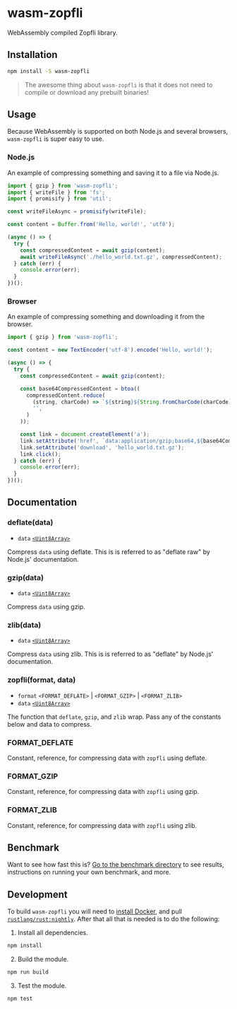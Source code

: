 # wasm-zopfli

WebAssembly compiled Zopfli library.

## Installation

```bash
npm install -S wasm-zopfli
```

> The awesome thing about `wasm-zopfli` is that it does not need to compile or
> download any prebuilt binaries!

## Usage

Because WebAssembly is supported on both Node.js and several browsers,
`wasm-zopfli` is super easy to use.

### Node.js

An example of compressing something and saving it to a file via Node.js.

```js
import { gzip } from 'wasm-zopfli';
import { writeFile } from 'fs';
import { promisify } from 'util';

const writeFileAsync = promisify(writeFile);

const content = Buffer.from('Hello, world!', 'utf8');

(async () => {
  try {
    const compressedContent = await gzip(content);
    await writeFileAsync('./hello_world.txt.gz', compressedContent);
  } catch (err) {
    console.error(err);
  }
})();
```

### Browser

An example of compressing something and downloading it from the browser.

```js
import { gzip } from 'wasm-zopfli';

const content = new TextEncoder('utf-8').encode('Hello, world!');

(async () => {
  try {
    const compressedContent = await gzip(content);

    const base64CompressedContent = btoa((
      compressedContent.reduce(
        (string, charCode) => `${string}${String.fromCharCode(charCode)}`,
        '',
      )
    ));

    const link = document.createElement('a');
    link.setAttribute('href', `data:application/gzip;base64,${base64CompressedContent}`);
    link.setAttribute('download', 'hello_world.txt.gz');
    link.click();
  } catch (err) {
    console.error(err);
  }
})();
```

## Documentation

### deflate(data)

*   `data` [`<Uint8Array>`][mdn uint8array]

Compress `data` using deflate. This is is referred to as "deflate raw" by
Node.js' documentation.

### gzip(data)

*   `data` [`<Uint8Array>`][mdn uint8array]

Compress `data` using gzip.

### zlib(data)

*   `data` [`<Uint8Array>`][mdn uint8array]

Compress `data` using zlib. This is is referred to as "deflate" by Node.js'
documentation.

### zopfli(format, data)

*   `format` `<FORMAT_DEFLATE>` | `<FORMAT_GZIP>` | `<FORMAT_ZLIB>`
*   `data` [`<Uint8Array>`][mdn uint8array]

The function that `deflate`, `gzip`, and `zlib` wrap. Pass any of the constants
below and data to compress.

### FORMAT_DEFLATE

Constant, reference, for compressing data with `zopfli` using deflate.

### FORMAT_GZIP

Constant, reference, for compressing data with `zopfli` using gzip.

### FORMAT_ZLIB

Constant, reference, for compressing data with `zopfli` using zlib.

[mdn uint8array]: https://developer.mozilla.org/en-US/docs/Web/JavaScript/Reference/Global_Objects/Uint8Array

## Benchmark

Want to see how fast this is? [Go to the benchmark directory][benchmark] to see
results, instructions on running your own benchmark, and more.

[benchmark]: https://github.com/dfrankland/wasm-zopfli/tree/master/benchmark

## Development

To build `wasm-zopfli` you will need to [install Docker][docker install], and
pull [`rustlang/rust:nightly`][rust nightly]. After that all that is needed is
to do the following:

1.  Install all dependencies.

```bash
npm install
```

2.  Build the module.

```bash
npm run build
```

3.  Test the module.

```bash
npm test
```

[docker install]: https://docs.docker.com/engine/installation/
[rust nightly]: https://hub.docker.com/r/rustlang/rust/
